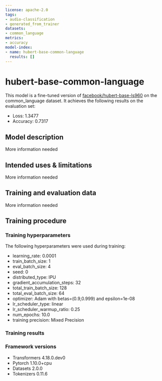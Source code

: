 ```yaml
---
license: apache-2.0
tags:
- audio-classification
- generated_from_trainer
datasets:
- common_language
metrics:
- accuracy
model-index:
- name: hubert-base-common-language
  results: []
---
```


<!-- This model card has been generated automatically according to the information the Trainer had access to. You
should probably proofread and complete it, then remove this comment. -->

# hubert-base-common-language

This model is a fine-tuned version of [facebook/hubert-base-ls960](https://huggingface.co/facebook/hubert-base-ls960) on the common_language dataset.
It achieves the following results on the evaluation set:
- Loss: 1.3477
- Accuracy: 0.7317

## Model description

More information needed

## Intended uses & limitations

More information needed

## Training and evaluation data

More information needed

## Training procedure

### Training hyperparameters

The following hyperparameters were used during training:
- learning_rate: 0.0001
- train_batch_size: 1
- eval_batch_size: 4
- seed: 0
- distributed_type: IPU
- gradient_accumulation_steps: 32
- total_train_batch_size: 128
- total_eval_batch_size: 64
- optimizer: Adam with betas=(0.9,0.999) and epsilon=1e-08
- lr_scheduler_type: linear
- lr_scheduler_warmup_ratio: 0.25
- num_epochs: 10.0
- training precision: Mixed Precision

### Training results



### Framework versions

- Transformers 4.18.0.dev0
- Pytorch 1.10.0+cpu
- Datasets 2.0.0
- Tokenizers 0.11.6
